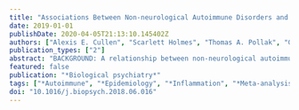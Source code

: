 ```yaml
---
title: "Associations Between Non-neurological Autoimmune Disorders and Psychosis: A Meta-analysis."
date: 2019-01-01
publishDate: 2020-04-05T21:13:10.145402Z
authors: ["Alexis E. Cullen", "Scarlett Holmes", "Thomas A. Pollak", "Graham Blackman", "Dan W. Joyce", "Matthew J. Kempton", "Robin M. Murray", "Philip McGuire", "Valeria Mondelli"]
publication_types: ["2"]
abstract: "BACKGROUND: A relationship between non-neurological autoimmune (NNAI) disorders and psychosis has been widely reported but not yet subjected to meta-analysis. We conducted the first meta-analysis examining the association between NNAI disorders and psychosis and investigated the effect of 1) temporality (as determined by study design), 2) psychiatric diagnosis, and 3) specific autoimmune disorders. METHODS: Major databases were searched for articles published until April 2018; 31 studies, comprising data for textgreater25 million individuals, were eligible. Using random-effects models, we examined the overall association between all NNAI disorders and psychosis; rheumatoid arthritis was examined separately given the well-established negative association with psychosis. Stratified analyses investigated the effect of temporality, psychiatric diagnosis, and specific NNAI disorders. RESULTS: We observed a positive overall association between NNAI disorders and psychosis (odds ratio [OR] = 1.26; 95% confidence interval [CI], 1.12-1.41) that was consistent across study designs and psychiatric diagnoses; however, considerable heterogeneity was detected (I(2) = 88.08). Patterns varied across individual NNAI disorders; associations were positive for pernicious anemia (OR = 1.91; 95% CI, 1.29-2.84), pemphigoid (OR = 1.90; 95% CI, 1.62-2.24), psoriasis (OR = 1.70; 95% CI, 1.51-1.91), celiac disease (OR = 1.53; 95% CI, 1.12-2.10), and Graves' disease (OR = 1.33; 95% CI, 1.03-1.72) and negative for ankylosing spondylitis (OR = 0.72; 95% CI, 0.54-0.98) and rheumatoid arthritis (OR = 0.65; 95% CI, 0.50-0.84). CONCLUSIONS: While we observed a positive overall association between NNAI disorders and psychosis, this was not consistent across all NNAI disorders. Specific factors, including distinct inflammatory pathways, genetic influences, autoantibodies targeting brain proteins, and exposure to corticosteroid treatment, may therefore underlie  this association."
featured: false
publication: "*Biological psychiatry*"
tags: ["*Autoimmune", "*Epidemiology", "*Inflammation", "*Meta-analysis", "*Psychosis", "*Schizophrenia", "Autoantibodies/*blood", "Autoimmune Diseases/*complications", "Autoimmunity", "Brain/*immunology/physiopathology", "Humans", "Psychotic Disorders/*complications", "Risk Factors"]
doi: "10.1016/j.biopsych.2018.06.016"
---
```


